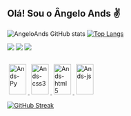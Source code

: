 <h2>Olá! Sou o Ângelo Ands ✌️</h2>

![AngeloAnds GitHub stats](https://github-readme-stats.vercel.app/api?username=AngelAnds&show_icons=true&theme=tokyonight)
[![Top Langs](https://github-readme-stats.vercel.app/api/top-langs/?username=AngelAnds&layout=compactlangs_count=7&theme=tokyonight)](https://github.com/AngelAnds/github-readme-stats)

<div>
<a href="https://instagram.com/seu-usuário-instagram-aqui" target="_blank"><img src="https://img.shields.io/badge/-Instagram-%23E4405F?style=for-the-badge&logo=instagram&logoColor=white" target="_blank"></a>
<a href = "mailto:contato@seu-usuário-aqui"><img src="https://img.shields.io/badge/Gmail-D14836?style=for-the-badge&logo=gmail&logoColor=white" target="_blank"></a>
<a href="https://www.linkedin.com/in/seu-usuário-linkedln-aqui" target="_blank"><img src="https://img.shields.io/badge/-LinkedIn-%230077B5?style=for-the-badge&logo=linkedin&logoColor=white" target="_blank"></a>
</div>   

##

<a href="https://github.com/AngelAnds">
    <div>
        <img hspace="4px" alt="Ands-Py" height="70" width="40" src="https://cdn.jsdelivr.net/gh/devicons/devicon/icons/python/python-original.svg" />
        <img hspace="4px" alt="Ands-css3" height="70" width="40" src="https://cdn.jsdelivr.net/gh/devicons/devicon/icons/css3/css3-original.svg" />
        <img hspace="4px" alt="Ands-html5" height="70" width="40" src="https://cdn.jsdelivr.net/gh/devicons/devicon/icons/html5/html5-original.svg" />
        <img hspace="4px" alt="Ands-js" height="70" width="40" src="https://cdn.jsdelivr.net/gh/devicons/devicon/icons/javascript/javascript-original.svg" />
    </div>
</a>

[![GitHub Streak](https://github-readme-streak-stats.herokuapp.com/?user=AngelAnds&show_icons=true&theme=tokyonight)](https://git.io/streak-stats)
